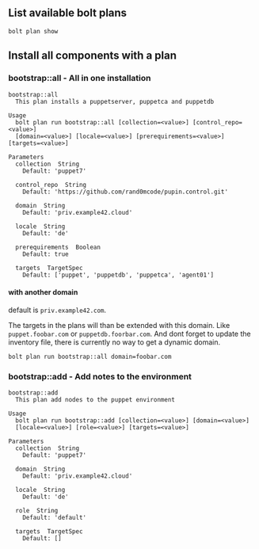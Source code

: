 ## List available bolt plans

```
bolt plan show
```

## Install all components with a plan

### bootstrap::all - All in one installation

```
bootstrap::all
  This plan installs a puppetserver, puppetca and puppetdb

Usage
  bolt plan run bootstrap::all [collection=<value>] [control_repo=<value>]
  [domain=<value>] [locale=<value>] [prerequirements=<value>] [targets=<value>]

Parameters
  collection  String
    Default: 'puppet7'

  control_repo  String
    Default: 'https://github.com/rand0mcode/pupin.control.git'

  domain  String
    Default: 'priv.example42.cloud'

  locale  String
    Default: 'de'

  prerequirements  Boolean
    Default: true

  targets  TargetSpec
    Default: ['puppet', 'puppetdb', 'puppetca', 'agent01']
```

#### with another domain

default is `priv.example42.com`.

The targets in the plans will than be extended with this domain. Like `puppet.foobar.com` or `puppetdb.foorbar.com`. And dont forget to update the inventory file,
there is currently no way to get a dynamic domain.

```
bolt plan run bootstrap::all domain=foobar.com
```

### bootstrap::add - Add notes to the environment

```
bootstrap::add
  This plan add nodes to the puppet environment

Usage
  bolt plan run bootstrap::add [collection=<value>] [domain=<value>]
  [locale=<value>] [role=<value>] [targets=<value>]

Parameters
  collection  String
    Default: 'puppet7'

  domain  String
    Default: 'priv.example42.cloud'

  locale  String
    Default: 'de'

  role  String
    Default: 'default'

  targets  TargetSpec
    Default: []
```
